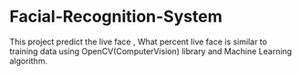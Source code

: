 # Facial-Recognition-System
This project predict the live face , What percent live face is similar to training data using OpenCV(ComputerVision) library and Machine Learning algorithm.
